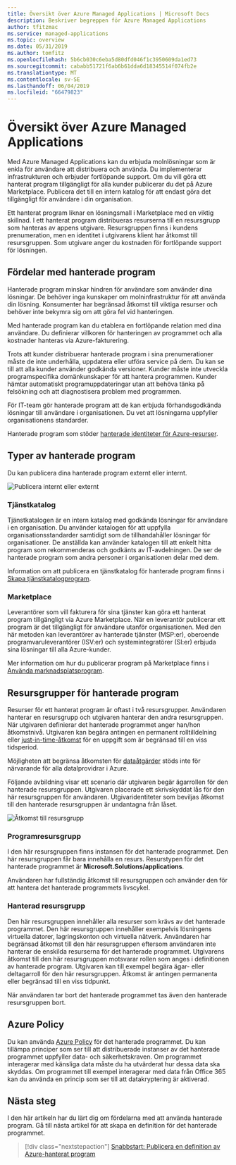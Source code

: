 ```yaml
---
title: Översikt över Azure Managed Applications | Microsoft Docs
description: Beskriver begreppen för Azure Managed Applications
author: tfitzmac
ms.service: managed-applications
ms.topic: overview
ms.date: 05/31/2019
ms.author: tomfitz
ms.openlocfilehash: 5b6cb030c6eba5d80dfd046f1c3950609da1ed73
ms.sourcegitcommit: cababb51721f6ab6b61dda6d18345514f074fb2e
ms.translationtype: MT
ms.contentlocale: sv-SE
ms.lasthandoff: 06/04/2019
ms.locfileid: "66479823"
---
```

# <a name="azure-managed-applications-overview"></a>Översikt över Azure Managed Applications

Med Azure Managed Applications kan du erbjuda molnlösningar som är enkla för användare att distribuera och använda. Du implementerar infrastrukturen och erbjuder fortlöpande support. Om du vill göra ett hanterat program tillgängligt för alla kunder publicerar du det på Azure Marketplace. Publicera det till en intern katalog för att endast göra det tillgängligt för användare i din organisation. 

Ett hanterat program liknar en lösningsmall i Marketplace med en viktig skillnad. I ett hanterat program distribueras resurserna till en resursgrupp som hanteras av appens utgivare. Resursgruppen finns i kundens prenumeration, men en identitet i utgivarens klient har åtkomst till resursgruppen. Som utgivare anger du kostnaden för fortlöpande support för lösningen.

## <a name="advantages-of-managed-applications"></a>Fördelar med hanterade program

Hanterade program minskar hindren för användare som använder dina lösningar. De behöver inga kunskaper om molninfrastruktur för att använda din lösning. Konsumenter har begränsad åtkomst till viktiga resurser och behöver inte bekymra sig om att göra fel vid hanteringen. 

Med hanterade program kan du etablera en fortlöpande relation med dina användare. Du definierar villkoren för hanteringen av programmet och alla kostnader hanteras via Azure-fakturering.

Trots att kunder distribuerar hanterade program i sina prenumerationer måste de inte underhålla, uppdatera eller utföra service på dem. Du kan se till att alla kunder använder godkända versioner. Kunder måste inte utveckla programspecifika domänkunskaper för att hantera programmen. Kunder hämtar automatiskt programuppdateringar utan att behöva tänka på felsökning och att diagnostisera problem med programmen. 

För IT-team gör hanterade program att de kan erbjuda förhandsgodkända lösningar till användare i organisationen. Du vet att lösningarna uppfyller organisationens standarder.

Hanterade program som stöder [hanterade identiteter för Azure-resurser](./publish-managed-identity.md).

## <a name="types-of-managed-applications"></a>Typer av hanterade program

Du kan publicera dina hanterade program externt eller internt.

![Publicera internt eller externt](./media/overview/manage_app_options.png)

### <a name="service-catalog"></a>Tjänstkatalog

Tjänstkatalogen är en intern katalog med godkända lösningar för användare i en organisation. Du använder katalogen för att uppfylla organisationsstandarder samtidigt som de tillhandahåller lösningar för organisationer. De anställda kan använder katalogen till att enkelt hitta program som rekommenderas och godkänts av IT-avdelningen. De ser de hanterade program som andra personer i organisationen delar med dem.

Information om att publicera en tjänstkatalog för hanterade program finns i [Skapa tjänstkatalogprogram](publish-service-catalog-app.md).

### <a name="marketplace"></a>Marketplace

Leverantörer som vill fakturera för sina tjänster kan göra ett hanterat program tillgängligt via Azure Marketplace. När en leverantör publicerar ett program är det tillgängligt för användare utanför organisationen. Med den här metoden kan leverantörer av hanterade tjänster (MSP:er), oberoende programvaruleverantörer (ISV:er) och systemintegratörer (SI:er) erbjuda sina lösningar till alla Azure-kunder.

Mer information om hur du publicerar program på Marketplace finns i [Använda marknadsplatsprogram](publish-marketplace-app.md).

## <a name="resource-groups-for-managed-applications"></a>Resursgrupper för hanterade program

Resurser för ett hanterat program är oftast i två resursgrupper. Användaren hanterar en resursgrupp och utgivaren hanterar den andra resursgruppen. När utgivaren definierar det hanterade programmet anger han/hon åtkomstnivå. Utgivaren kan begära antingen en permanent rolltilldelning eller [just-in-time-åtkomst](request-just-in-time-access.md) för en uppgift som är begränsad till en viss tidsperiod.

Möjligheten att begränsa åtkomsten för [dataåtgärder](../role-based-access-control/role-definitions.md) stöds inte för närvarande för alla datalprovidrar i Azure.

Följande avbildning visar ett scenario där utgivaren begär ägarrollen för den hanterade resursgruppen. Utgivaren placerade ett skrivskyddat lås för den här resursgruppen för användaren. Utgivaridentiteter som beviljas åtkomst till den hanterade resursgruppen är undantagna från låset.

![Åtkomst till resursgrupp](./media/overview/access.png)

### <a name="application-resource-group"></a>Programresursgrupp

I den här resursgruppen finns instansen för det hanterade programmet. Den här resursgruppen får bara innehålla en resurs. Resurstypen för det hanterade programmet är **Microsoft.Solutions/applications**.

Användaren har fullständig åtkomst till resursgruppen och använder den för att hantera det hanterade programmets livscykel.

### <a name="managed-resource-group"></a>Hanterad resursgrupp

Den här resursgruppen innehåller alla resurser som krävs av det hanterade programmet. Den här resursgruppen innehåller exempelvis lösningens virtuella datorer, lagringskonton och virtuella nätverk. Användaren har begränsad åtkomst till den här resursgruppen eftersom användaren inte hanterar de enskilda resurserna för det hanterade programmet. Utgivarens åtkomst till den här resursgruppen motsvarar rollen som anges i definitionen av hanterade program. Utgivaren kan till exempel begära ägar- eller deltagarroll för den här resursgruppen. Åtkomst är antingen permanenta eller begränsad till en viss tidpunkt.

När användaren tar bort det hanterade programmet tas även den hanterade resursgruppen bort.

## <a name="azure-policy"></a>Azure Policy

Du kan använda [Azure Policy](../governance/policy/overview.md) för det hanterade programmet. Du kan tillämpa principer som ser till att distribuerade instanser av det hanterade programmet uppfyller data- och säkerhetskraven. Om programmet interagerar med känsliga data måste du ha utvärderat hur dessa data ska skyddas. Om programmet till exempel interagerar med data från Office 365 kan du använda en princip som ser till att datakryptering är aktiverad.

## <a name="next-steps"></a>Nästa steg

I den här artikeln har du lärt dig om fördelarna med att använda hanterade program. Gå till nästa artikel för att skapa en definition för det hanterade programmet.

> [!div class="nextstepaction"]
> [Snabbstart: Publicera en definition av Azure-hanterat program](publish-managed-app-definition-quickstart.md)
